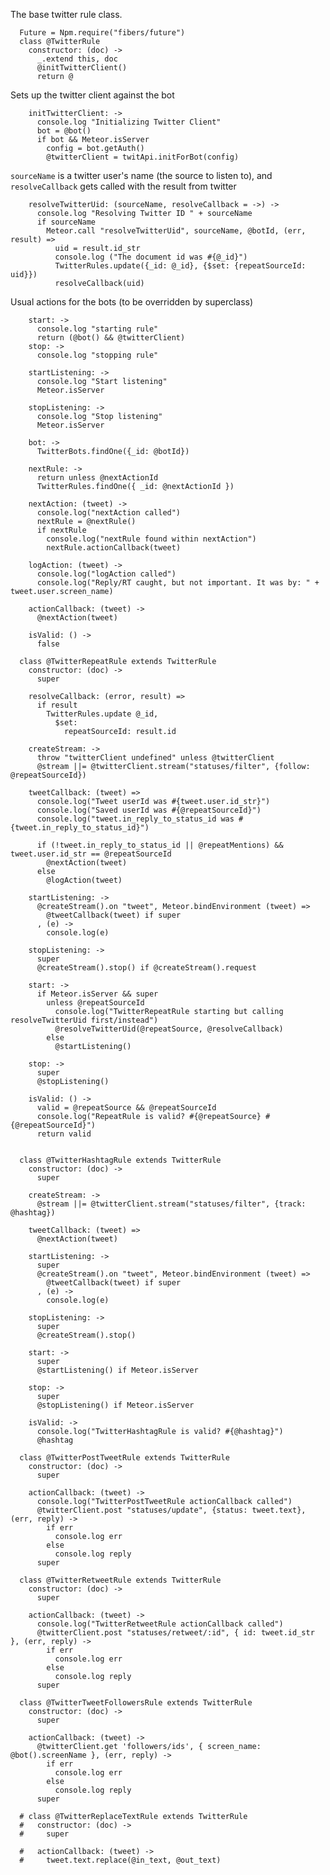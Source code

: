 The base twitter rule class.

      Future = Npm.require("fibers/future")
      class @TwitterRule
        constructor: (doc) ->
          _.extend this, doc
          @initTwitterClient()
          return @

Sets up the twitter client against the bot

        initTwitterClient: ->
          console.log "Initializing Twitter Client"
          bot = @bot()
          if bot && Meteor.isServer
            config = bot.getAuth()
            @twitterClient = twitApi.initForBot(config)

`sourceName` is a twitter user's name (the source to listen to), and `resolveCallback` gets called with the result from twitter

        resolveTwitterUid: (sourceName, resolveCallback = ->) ->
          console.log "Resolving Twitter ID " + sourceName
          if sourceName
            Meteor.call "resolveTwitterUid", sourceName, @botId, (err, result) =>
              uid = result.id_str
              console.log ("The document id was #{@_id}")
              TwitterRules.update({_id: @_id}, {$set: {repeatSourceId: uid}})
              resolveCallback(uid)

Usual actions for the bots (to be overridden by superclass)

        start: ->
          console.log "starting rule"
          return (@bot() && @twitterClient)
        stop: ->
          console.log "stopping rule"

        startListening: ->
          console.log "Start listening"
          Meteor.isServer

        stopListening: ->
          console.log "Stop listening"
          Meteor.isServer

        bot: ->
          TwitterBots.findOne({_id: @botId})

        nextRule: ->
          return unless @nextActionId
          TwitterRules.findOne({ _id: @nextActionId })

        nextAction: (tweet) ->
          console.log("nextAction called")
          nextRule = @nextRule()
          if nextRule
            console.log("nextRule found within nextAction")
            nextRule.actionCallback(tweet)

        logAction: (tweet) ->
          console.log("logAction called")
          console.log("Reply/RT caught, but not important. It was by: " + tweet.user.screen_name)

        actionCallback: (tweet) ->
          @nextAction(tweet)

        isValid: () ->
          false

      class @TwitterRepeatRule extends TwitterRule
        constructor: (doc) ->
          super

        resolveCallback: (error, result) =>
          if result
            TwitterRules.update @_id,
              $set:
                repeatSourceId: result.id

        createStream: ->
          throw "twitterClient undefined" unless @twitterClient
          @stream ||= @twitterClient.stream("statuses/filter", {follow: @repeatSourceId})

        tweetCallback: (tweet) =>
          console.log("Tweet userId was #{tweet.user.id_str}")
          console.log("Saved userId was #{@repeatSourceId}")
          console.log("tweet.in_reply_to_status_id was #{tweet.in_reply_to_status_id}")

          if (!tweet.in_reply_to_status_id || @repeatMentions) && tweet.user.id_str == @repeatSourceId
            @nextAction(tweet)
          else
            @logAction(tweet)

        startListening: ->
          @createStream().on "tweet", Meteor.bindEnvironment (tweet) =>
            @tweetCallback(tweet) if super
          , (e) ->
            console.log(e)

        stopListening: ->
          super
          @createStream().stop() if @createStream().request

        start: ->
          if Meteor.isServer && super
            unless @repeatSourceId
              console.log("TwitterRepeatRule starting but calling resolveTwitterUid first/instead")
              @resolveTwitterUid(@repeatSource, @resolveCallback)
            else
              @startListening()

        stop: ->
          super
          @stopListening()

        isValid: () ->
          valid = @repeatSource && @repeatSourceId
          console.log("RepeatRule is valid? #{@repeatSource} #{@repeatSourceId}")
          return valid


      class @TwitterHashtagRule extends TwitterRule
        constructor: (doc) ->
          super

        createStream: ->
          @stream ||= @twitterClient.stream("statuses/filter", {track: @hashtag})

        tweetCallback: (tweet) =>
          @nextAction(tweet)

        startListening: ->
          super
          @createStream().on "tweet", Meteor.bindEnvironment (tweet) =>
            @tweetCallback(tweet) if super
          , (e) ->
            console.log(e)

        stopListening: ->
          super
          @createStream().stop()

        start: ->
          super
          @startListening() if Meteor.isServer

        stop: ->
          super
          @stopListening() if Meteor.isServer

        isValid: ->
          console.log("TwitterHashtagRule is valid? #{@hashtag}")
          @hashtag

      class @TwitterPostTweetRule extends TwitterRule
        constructor: (doc) ->
          super

        actionCallback: (tweet) ->
          console.log("TwitterPostTweetRule actionCallback called")
          @twitterClient.post "statuses/update", {status: tweet.text}, (err, reply) ->
            if err
              console.log err
            else
              console.log reply
          super

      class @TwitterRetweetRule extends TwitterRule
        constructor: (doc) ->
          super

        actionCallback: (tweet) ->
          console.log("TwitterRetweetRule actionCallback called")
          @twitterClient.post "statuses/retweet/:id", { id: tweet.id_str }, (err, reply) ->
            if err
              console.log err
            else
              console.log reply
          super

      class @TwitterTweetFollowersRule extends TwitterRule
        constructor: (doc) ->
          super

        actionCallback: (tweet) ->
          @twitterClient.get 'followers/ids', { screen_name: @bot().screenName }, (err, reply) ->
            if err
              console.log err
            else
              console.log reply
          super

      # class @TwitterReplaceTextRule extends TwitterRule
      #   constructor: (doc) ->
      #     super

      #   actionCallback: (tweet) ->
      #     tweet.text.replace(@in_text, @out_text)

